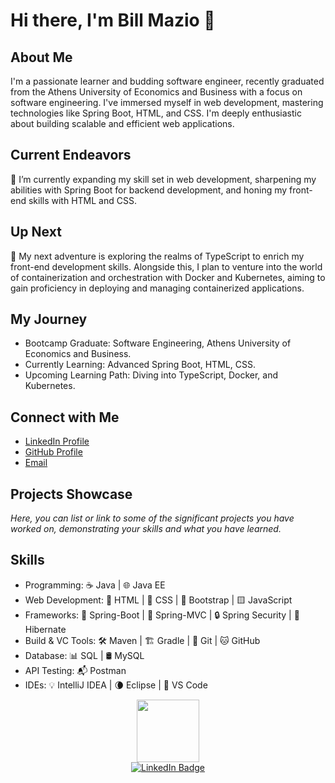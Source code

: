 # Hi there, I'm Bill Mazio 👋

## About Me
I'm a passionate learner and budding software engineer, recently graduated from the Athens University of Economics and Business with a focus on software engineering. I've immersed myself in web development, mastering technologies like Spring Boot, HTML, and CSS. I'm deeply enthusiastic about building scalable and efficient web applications.

## Current Endeavors
🌱 I’m currently expanding my skill set in web development, sharpening my abilities with Spring Boot for backend development, and honing my front-end skills with HTML and CSS. 

## Up Next
🚀 My next adventure is exploring the realms of TypeScript to enrich my front-end development skills. Alongside this, I plan to venture into the world of containerization and orchestration with Docker and Kubernetes, aiming to gain proficiency in deploying and managing containerized applications.

## My Journey
- Bootcamp Graduate: Software Engineering, Athens University of Economics and Business.
- Currently Learning: Advanced Spring Boot, HTML, CSS.
- Upcoming Learning Path: Diving into TypeScript, Docker, and Kubernetes.

## Connect with Me
- [LinkedIn Profile](#your-linkedin-url)
- [GitHub Profile](#your-github-url)
- [Email](#your-email)

## Projects Showcase
*Here, you can list or link to some of the significant projects you have worked on, demonstrating your skills and what you have learned.*


## Skills
- Programming: ☕️ Java | 🌐 Java EE  
- Web Development: 📄 HTML | 🎨 CSS | 🥾 Bootstrap | 🟨 JavaScript  
- Frameworks: 🍃 Spring-Boot | 🌿 Spring-MVC | 🔒 Spring Security | 🐻 Hibernate  
- Build & VC Tools: 🛠️ Maven | 🏗️ Gradle | 📁 Git | 🐱 GitHub  
- Database: 📊 SQL | 🛢️ MySQL  
- API Testing: 📬 Postman  
- IDEs: 💡 IntelliJ IDEA | 🌘 Eclipse | 🔵 VS Code
<!-- - 🌎: **[<span style="color: green; font-weight: bold;">Upwork</span>](https://www.upwork.com/freelancers/~01f86a9f83d226c5cf?viewMode=1)** -->





<div id="header" align="center">
  <img src="https://media.giphy.com/media/M9gbBd9nbDrOTu1Mqx/giphy.gif" width="100"/>
  <br>
  <a href="https://www.linkedin.com/in/vasileiosmaziotis?lipi=urn%3Ali%3Apage%3Ad_flagship3_profile_view_base_contact_details%3Bq7Rk7A%2F0TXCdDZI%2B9Q29yw%3D%3D">
    <img src="https://img.shields.io/badge/LinkedIn-blue?style=for-the-badge&logo=linkedin&logoColor=white" alt="LinkedIn Badge"/>
  </a>
</div>






 

